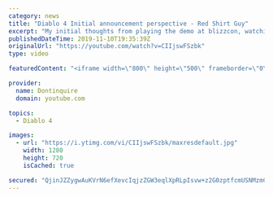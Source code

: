 ```yaml
---
category: news
title: "Diablo 4 Initial announcement perspective - Red Shirt Guy"
excerpt: "My initial thoughts from playing the demo at blizzcon, watching the developer interviews, and listening to the wacky Q&A from the systems and features panel."
publishedDateTime: 2019-11-10T19:35:39Z
originalUrl: "https://youtube.com/watch?v=CIIjswFSzbk"
type: video

featuredContent: "<iframe width=\"800\" height=\"500\" frameborder=\"0\" src=\"https://www.youtube.com/embed/CIIjswFSzbk\" allow=\"accelerometer; autoplay; encrypted-media; gyroscope; picture-in-picture\" allowfullscreen></iframe>"

provider:
  name: Dontinquire
  domain: youtube.com

topics:
  - Diablo 4

images:
  - url: "https://i.ytimg.com/vi/CIIjswFSzbk/maxresdefault.jpg"
    width: 1280
    height: 720
    isCached: true

secured: "QjinJZZygwAuKVrN6efXevcIqjzZGW3eqlXpRLpIsvw+z2G0zptfcmUSNMzmC7ye8zCjh2orCkthyj7b6d9xXHc3JNIwebwMqJbJ1GyLRsJZvcfl6V+SflU9GYSwoWKANejNDyt8MwPFrT2Fb64jJo82Wg5dIKhQXAcoiMztn/pduEuQGI7B5Qm/0ee9jTR6pDYf5HgzXsm4M6RVyeRnzTks9KuqZfA0SE/RTZrnlgmqpvqapnXgIS4NQ/tP344LP9a0czAuLvirXqJa2N6FVEzk5tMaJ4aCHeju7F9SEXlACVkjSHzVBM1D+QaSxYCXpKe+zRPuhAiFuKRrWMepYbTDi++HFZ/hj4u31SmaawxrsS9e5Du277PCc9StU16I4gYGanwVaBivSL4e86Ot/S8SCu29/GJYARd2MS7oFLZX9zX8SbwvZEzKclUlFvwq;vNtIoTCbbbxYpDytRBBJQg=="
---
```


